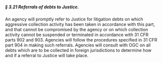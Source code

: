 ##### § 3.21 Referrals of debts to Justice. #####

An agency will promptly refer to Justice for litigation debts on which aggressive collection activity has been taken in accordance with this part, and that cannot be compromised by the agency or on which collection activity cannot be suspended or terminated in accordance with 31 CFR parts 902 and 903. Agencies will follow the procedures specified in 31 CFR part 904 in making such referrals. Agencies will consult with OGC on all debts which are to be collected in foreign jurisdictions to determine how and if a referral to Justice will take place.
